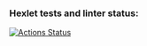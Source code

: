 ### Hexlet tests and linter status:
[![Actions Status](https://github.com/Almaz97rus/frontend-project-lvl1/workflows/hexlet-check/badge.svg)](https://github.com/Almaz97rus/frontend-project-lvl1/actions)